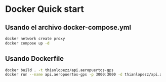 # Docker Quick start

## Usando el archivo docker-compose.yml

```bash
docker network create proxy
docker compose up -d
```

## Usando Dockerfile

```bash
docker build . -t thianlopezz/api.aeropuertos-gps
docker run --name api.aeropuertos-gps -p 3000:3000 -d thianlopezz/api.aeropuertos-gps
```